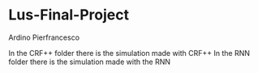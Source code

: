 # Lus-Final-Project

Ardino Pierfrancesco

In the CRF++ folder there is the simulation made with CRF++
In the RNN folder there is the simulation made with the RNN
